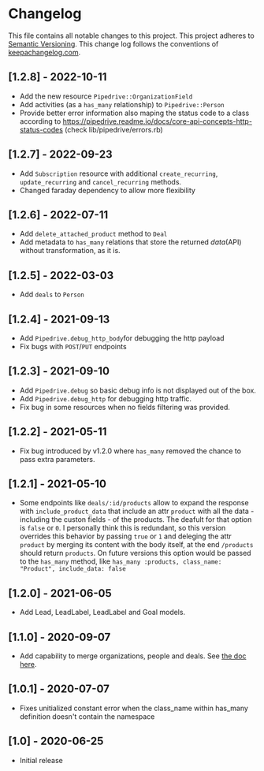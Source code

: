 # Changelog

This file contains all notable changes to this project.
This project adheres to [Semantic Versioning](http://semver.org/).
This change log follows the conventions of [keepachangelog.com](http://keepachangelog.com/).

## [1.2.8] - 2022-10-11

- Add the new resource `Pipedrive::OrganizationField`
- Add activities (as a `has_many` relationship) to `Pipedrive::Person`
- Provide better error information also maping the status code to a class according to https://pipedrive.readme.io/docs/core-api-concepts-http-status-codes (check lib/pipedrive/errors.rb)

## [1.2.7] - 2022-09-23

- Add `Subscription` resource with additional `create_recurring`, `update_recurring` and `cancel_recurring` methods.
- Changed faraday dependency to allow more flexibility

## [1.2.6] - 2022-07-11

- Add `delete_attached_product` method to `Deal`
- Add metadata to `has_many` relations that store the returned _data_(API) without transformation, as it is.

## [1.2.5] - 2022-03-03

- Add `deals` to `Person`

## [1.2.4] - 2021-09-13

- Add `Pipedrive.debug_http_body`for debugging the http payload
- Fix bugs with `POST`/`PUT` endpoints

## [1.2.3] - 2021-09-10

- Add `Pipedrive.debug` so basic debug info is not displayed out of the box.
- Add `Pipedrive.debug_http` for debugging http traffic.
- Fix bug in some resources when no fields filtering was provided.

## [1.2.2] - 2021-05-11

- Fix bug introduced by v1.2.0 where `has_many` removed the chance to pass extra parameters.

## [1.2.1] - 2021-05-10

- Some endpoints like `deals/:id/products` allow to expand the response with `include_product_data` that include an attr `product` with all the data - including the custon fields - of the products. The deafult for that option is `false` or `0`. I personally think this is redundant, so this version overrides this behavior by passing `true` or `1` and deleging the attr `product` by merging its content with the body itself, at the end `/products` should return `products`. On future versions this option would be passed to the `has_many` method, like `has_many :products, class_name: "Product", include_data: false`

## [1.2.0] - 2021-06-05

- Add Lead, LeadLabel, LeadLabel and Goal models.

## [1.1.0] - 2020-09-07

- Add capability to merge organizations, people and deals. See [the doc here](https://developers.pipedrive.com/docs/api/v1/#!/Organizations/put_organizations_id_merge).

## [1.0.1] - 2020-07-07

- Fixes unitialized constant error when the class_name within has_many definition doesn't contain the namespace

## [1.0] - 2020-06-25

- Initial release

